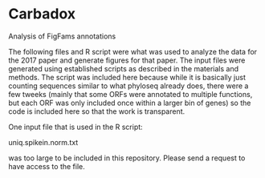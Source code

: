 # Carbadox
Analysis of FigFams annotations

The following files and R script were what was used to analyze the data for the 2017 paper and generate figures for that paper. The input files were generated using established scripts as described in the materials and methods. The script was included here because while it is basically just counting sequences similar to what phyloseq already does, there were a few tweeks (mainly that some ORFs were annotated to multiple functions, but each ORF was only included once within a larger bin of genes) so the code is included here so that the work is transparent.


One input file that is used in the R script:

uniq.spikein.norm.txt 

was too large to be included in this repository. Please send a request to have access to the file.
